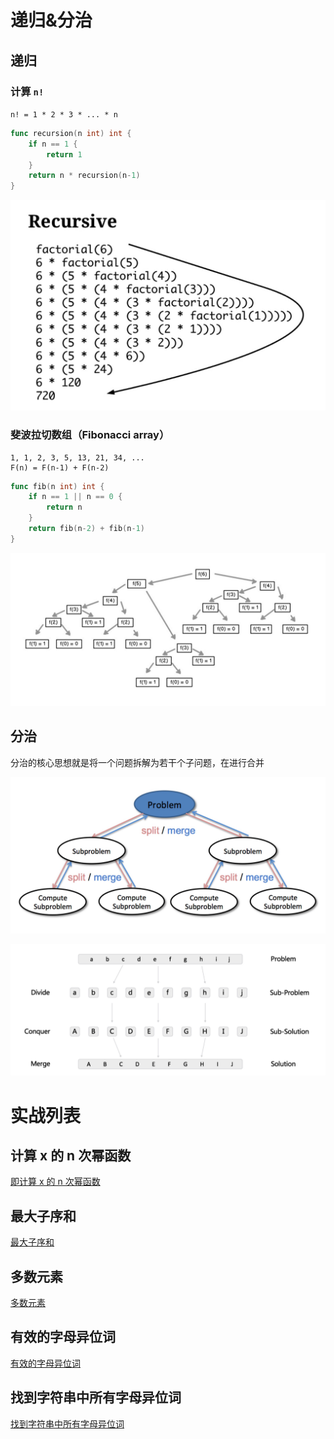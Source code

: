 # 递归&分治

## 递归

### 计算 `n!`

`n! = 1 * 2 * 3 * ... * n`

```go
func recursion(n int) int {
	if n == 1 {
		return 1
	}
	return n * recursion(n-1)
}
```

![](img/recursive.jpg)

### 斐波拉切数组（Fibonacci array）

```
1, 1, 2, 3, 5, 13, 21, 34, ...
F(n) = F(n-1) + F(n-2)
```

```go
func fib(n int) int {
	if n == 1 || n == 0 {
		return n
	}
	return fib(n-2) + fib(n-1)
}
```

![](img/fib.jpg)

## 分治

分治的核心思想就是将一个问题拆解为若干个子问题，在进行合并

![](img/divde.jpg)

![](img/divde-conquer.jpg)

# 实战列表

## 计算 x 的 n 次幂函数

[即计算 x 的 n 次幂函数](https://leetcode-cn.com/problems/powx-n/)

## 最大子序和

[最大子序和](https://leetcode-cn.com/problems/maximum-subarray/)

## 多数元素

[多数元素](https://leetcode-cn.com/problems/majority-element/)

## 有效的字母异位词

[有效的字母异位词](https://leetcode-cn.com/problems/valid-anagram/)

## 找到字符串中所有字母异位词

[找到字符串中所有字母异位词](https://leetcode-cn.com/problems/find-all-anagrams-in-a-string/)
